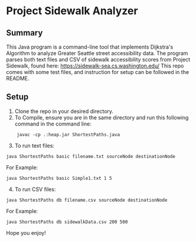 # Project Sidewalk Analyzer
## Summary
This Java program is a command-line tool that implements Dijkstra's Algorithm to analyze Greater Seattle street accessibility data. The program parses both text files and CSV of sidewalk
accessibility scores from Project Sidewalk, found here:
https://sidewalk-sea.cs.washington.edu/
This repo comes with some test files, and instruction for setup can be followed in the README.

## Setup
1. Clone the repo in your desired directory.
2. To Compile, ensure you are in the same directory and run this following command in the command line:
```
    javac -cp .:heap.jar ShortestPaths.java
```
3. To run text files:
```
java ShortestPaths basic filename.txt sourceNode destinationNode
```
For Example:
```
java ShortestPaths basic Simple1.txt 1 5
```
4. To run CSV files:
```
java ShortestPaths db filename.csv sourceNode destinationNode
```
For Example:
```
java ShortestPaths db sidewalkData.csv 200 500
```
Hope you enjoy!
